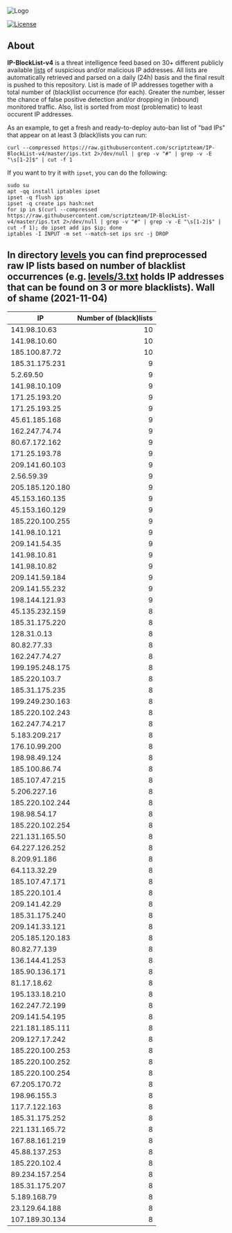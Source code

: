 ![Logo](https://i.imgur.com/PyKLAe7.png)

[![License](https://img.shields.io/badge/license-The_Unlicense-red.svg)](https://unlicense.org/)

About
----

**IP-BlockList-v4** is a threat intelligence feed based on 30+ different publicly available [lists](https://github.com/stamparm/maltrail) of suspicious and/or malicious IP addresses. All lists are automatically retrieved and parsed on a daily (24h) basis and the final result is pushed to this repository. List is made of IP addresses together with a total number of (black)list occurrence (for each). Greater the number, lesser the chance of false positive detection and/or dropping in (inbound) monitored traffic. Also, list is sorted from most (problematic) to least occurent IP addresses.

As an example, to get a fresh and ready-to-deploy auto-ban list of "bad IPs" that appear on at least 3 (black)lists you can run:

```
curl --compressed https://raw.githubusercontent.com/scriptzteam/IP-BlockList-v4/master/ips.txt 2>/dev/null | grep -v "#" | grep -v -E "\s[1-2]$" | cut -f 1
```

If you want to try it with `ipset`, you can do the following:

```
sudo su
apt -qq install iptables ipset
ipset -q flush ips
ipset -q create ips hash:net
for ip in $(curl --compressed https://raw.githubusercontent.com/scriptzteam/IP-BlockList-v4/master/ips.txt 2>/dev/null | grep -v "#" | grep -v -E "\s[1-2]$" | cut -f 1); do ipset add ips $ip; done
iptables -I INPUT -m set --match-set ips src -j DROP
```

In directory [levels](levels) you can find preprocessed raw IP lists based on number of blacklist occurrences (e.g. [levels/3.txt](levels/3.txt) holds IP addresses that can be found on 3 or more blacklists).
Wall of shame (2021-11-04)
----

|IP|Number of (black)lists|
|---|--:|
141.98.10.63|10
141.98.10.60|10
185.100.87.72|10
185.31.175.231|9
5.2.69.50|9
141.98.10.109|9
171.25.193.20|9
171.25.193.25|9
45.61.185.168|9
162.247.74.74|9
80.67.172.162|9
171.25.193.78|9
209.141.60.103|9
2.56.59.39|9
205.185.120.180|9
45.153.160.135|9
45.153.160.129|9
185.220.100.255|9
141.98.10.121|9
209.141.54.35|9
141.98.10.81|9
141.98.10.82|9
209.141.59.184|9
209.141.55.232|9
198.144.121.93|9
45.135.232.159|8
185.31.175.220|8
128.31.0.13|8
80.82.77.33|8
162.247.74.27|8
199.195.248.175|8
185.220.103.7|8
185.31.175.235|8
199.249.230.163|8
185.220.102.243|8
162.247.74.217|8
5.183.209.217|8
176.10.99.200|8
198.98.49.124|8
185.100.86.74|8
185.107.47.215|8
5.206.227.16|8
185.220.102.244|8
198.98.54.17|8
185.220.102.254|8
221.131.165.50|8
64.227.126.252|8
8.209.91.186|8
64.113.32.29|8
185.107.47.171|8
185.220.101.4|8
209.141.42.29|8
185.31.175.240|8
209.141.33.121|8
205.185.120.183|8
80.82.77.139|8
136.144.41.253|8
185.90.136.171|8
81.17.18.62|8
195.133.18.210|8
162.247.72.199|8
209.141.54.195|8
221.181.185.111|8
209.127.17.242|8
185.220.100.253|8
185.220.100.252|8
185.220.100.254|8
67.205.170.72|8
198.96.155.3|8
117.7.122.163|8
185.31.175.252|8
221.131.165.72|8
167.88.161.219|8
45.88.137.253|8
185.220.102.4|8
89.234.157.254|8
185.31.175.207|8
5.189.168.79|8
23.129.64.188|8
107.189.30.134|8
